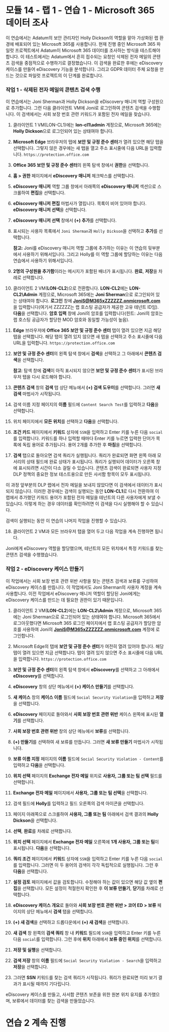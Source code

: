 ﻿# 모듈 14 - 랩 1 - 연습 1 - Microsoft 365 데이터 조사


이 연습에서는 Adatum의 보안 관리자인 Holly Dickson의 역할을 맡아 가상화된 랩 환경에 배포되어 있는 Microsoft 365를 사용합니다. 현재 진행 중인 Microsoft 365 파일럿 프로젝트에서 Adatum이 Microsoft 365 데이터를 조사하는 방식을 테스트해야 합니다. 이 테스트에서는 Adatum에서 흔히 접수되는 요청인 삭제된 전자 메일의 콘텐츠 검색을 중점적으로 수행하기로 결정했습니다. 이 검색을 완료한 후에는 eDiscovery 케이스를 만들어 eDiscovery 기능을 분석합니다. 그리고 GDPR 데이터 주체 요청을 만드는 것으로 파일럿 프로젝트의 이 단계를 완료합니다.

### 작업 1 - 삭제된 전자 메일의 콘텐츠 검색 수행

이 연습에서는 Joni Sherman과 Holly Dickson을 eDiscovery 매니저 역할 구성원으로 추가합니다. 그런 다음 클라이언트 VM에 Joni로 로그인하여 콘텐츠 검색을 수행합니다. 이 검색에서는 사회 보장 번호 관련 키워드가 포함된 전자 메일을 찾습니다.

1. 클라이언트 1 VM(LON-CL1)에는 **lon-cl1\admin** 계정으로, Microsoft 365에는 **Holly Dickson**으로 로그인되어 있는 상태여야 합니다. 

2. **Microsoft Edge** 브라우저의 탭에 **보안 및 규정 준수 센터**가 열려 있으면 해당 탭을 선택합니다. 그렇지 않은 경우에는 새 탭을 열고 주소 표시줄에 다음 URL을 입력합니다. `https://protection.office.com`

3. **Office 365 보안 및 규정 준수 센터**의 왼쪽 탐색 창에서 **권한**을 선택합니다.

4. **홈 &gt; 권한** 페이지에서 **eDiscovery 매니저** 체크박스를 선택합니다.

5. **eDiscovery 매니저** 역할 그룹 창에서 아래쪽의 **eDiscovery 매니저** 섹션으로 스크롤하여 **편집**을 선택합니다.

6. **eDiscovery 매니저 편집** 마법사가 열립니다. 목록이 비어 있어야 합니다. **eDiscovery 매니저 선택**을 선택합니다.

7. **eDiscovery 매니저 선택** 창에서 **(+) 추가**를 선택합니다.

8. 표시되는 사용자 목록에서 `Joni Sherman`과 `Holly Dickson`을 선택하고 **추가**를 선택합니다.  

    ‎**참고:** Joni를 eDiscovery 매니저 역할 그룹에 추가하는 이유는 이 연습의 뒷부분에서 사용하기 위해서입니다. 그리고 Holly를 이 역할 그룹에 할당하는 이유는 다음 연습에서 사용하기 위해서입니다.

9. **2명의 구성원을 추가함**이라는 메시지가 포함된 배너가 표시됩니다. **완료**, **저장**을 차례로 선택합니다.

10. 클라이언트 2 VM(**LON-CL2**)으로 전환합니다. **LON-CL2**에는 **LON-CL2\Admin** 계정으로, Microsoft 365에는 **Joni Sherman**으로 로그인되어 있는 상태여야 합니다. **로그인** 창에 **JoniS@M365xZZZZZZ.onmicrosoft.com**을 입력합니다(여기서 ZZZZZZ는 랩 호스팅 공급자가 제공한 고유 테넌트 ID임). **다음**을 선택합니다. **암호 입력** 창에 Joni의 암호를 입력합니다(힌트: Joni의 암호는 랩 호스팅 공급자가 할당한 MOD 암호와 동일할 가능성이 높음).

11. **Edge** 브라우저에 **Office 365 보안 및 규정 준수 센터** 탭이 열려 있으면 지금 해당 탭을 선택합니다. 해당 탭이 열려 있지 않으면 새 탭을 선택하고 주소 표시줄에 다음 URL을 입력합니다. `https://protection.office.com`

12. **보안 및 규정 준수 센터**의 왼쪽 탐색 창에서 **검색**을 선택하고 그 아래에서 **콘텐츠 검색**을 선택합니다.  

    ‎**참고**: 탐색 창에 **검색**이 아직 표시되지 않으면 **보안 및 규정 준수 센터**가 표시된 브라우저 탭을 다시 로드해야 합니다.

13. **콘텐츠 검색** 창의 **검색** 탭 상단 메뉴에서 **(+) 검색 도우미**를 선택합니다. 그러면 **새 검색** 마법사가 시작됩니다.

14. 검색 이름 지정 페이지의 **이름** 필드에 `Content Search Test`를 입력하고 **다음**을 선택합니다.

15. 위치 페이지에서 **모든 위치**를 선택하고 **다음**을 선택합니다.

16. **조건 카드** 페이지에서 **키워드** 상자에 `SSN`을 입력하고 Enter 키를 누른 다음 `social`를 입력합니다.  키워드를 하나 입력할 때마다 Enter 키를 누르면 입력한 단어가 목록에 독립 용어로 추가됩니다. 용어 2개를 추가한 후 **마침**을 선택합니다.

17. **검색** 탭으로 돌아오면 검색 쿼리가 실행됩니다. 쿼리가 완료되면 화면 왼쪽 아래 모서리의 상태 필드에 완료 상태가 표시됩니다. 쿼리가 실행되어 데이터가 오른쪽 창에 표시되려면 시간이 다소 걸릴 수 있습니다. 콘텐츠 검색이 완료되면 사용자 지정 DLP 정책의 중요한 정보 테스트용으로 만든 사서함 항목이 모두 표시됩니다.  

이 과정 앞부분의 DLP 랩에서 전자 메일을 보내지 않았다면 이 검색에서 데이터가 표시되지 않습니다.  이러한 경우에는 검색이 실행되는 동안 **LON-CL1**로 다시 전환하여 이 랩에서 추가했던 키워드 용어가 포함된 전자 메일을 테넌트의 다른 사용자에게 보낼 수 있습니다.  이렇게 하는 경우 데이터를 확인하려면 이 검색을 다시 실행해야 할 수 있습니다.

검색이 실행되는 동안 이 연습의 나머지 작업을 진행할 수 있습니다. 

18. 클라이언트 2 VM과 모든 브라우저 탭을 열어 두고 다음 작업을 계속 진행하면 됩니다.

Joni에게 eDiscovery 역할을 할당했으며, 테넌트의 모든 위치에서 특정 키워드를 찾는 콘텐츠 검색을 수행했습니다.

 

### 작업 2 - eDiscovery 케이스 만들기

이 작업에서는 사회 보장 번호 관련 위반 사항을 찾는 콘텐츠 검색과 보류를 구성하여 eDiscovery 케이스를 만듭니다. 이 작업에서도 Joni Sherman의 사용자 계정을 계속 사용합니다. 이전 작업에서 eDiscovery 매니저 역할이 할당된 Joni에게는 eDiscovery 케이스를 만드는 데 필요한 권한이 있기 때문입니다.

1. 클라이언트 2 VM(**LON-CL2**)에는 **LON-CL2\Admin** 계정으로, Microsoft 365에는 Joni Sherman으로 로그인되어 있는 상태여야 합니다. Microsoft 365에서 로그아웃했다면 Microsoft 365 로그인 페이지에서 랩 호스팅 공급자가 할당한 암호를 사용하여 Joni의 **JoniS@M365xZZZZZZ.onmicrosoft.com** 계정에 로그인합니다.

2. Microsoft Edge의 탭에 **보안 및 규정 준수 센터**가 여전히 열려 있어야 합니다. 해당 탭이 열려 있으면 지금 선택합니다. 탭이 열려 있지 않으면 주소 표시줄에 다음 URL을 입력합니다. `https://protection.office.com` 

3. **보안 및 규정 준수 센터**의 왼쪽 탐색 창에서 **eDiscovery**를 선택하고 그 아래에서 **eDiscovery**를 선택합니다.

4. **eDiscovery** 창의 상단 메뉴에서 **(+) 케이스 만들기**를 선택합니다.

5. **새 케이스** 창의 **케이스 이름** 필드에 `Social Security Violation`을 입력하고 **저장**을 선택합니다.

6. **eDiscovery** 페이지로 돌아와서 **사회 보장 번호 관련 위반** 케이스 왼쪽에 표시된 **열기**를 선택합니다.

7. **사회 보장 번호 관련 위반** 창의 상단 메뉴에서 **보류**를 선택합니다.

8. **(+) 만들기**를 선택하여 새 보류를 만듭니다. 그러면 **새 보류 만들기** 마법사가 시작됩니다.

9. **보류 이름 지정** 페이지의 **이름** 필드에 `Social Security Violation - Content`를 입력하고 **다음**을 선택합니다.

10. **위치 선택** 페이지의 **Exchange 전자 메일** 위치로 **사용자, 그룹 또는 팀 선택** 필드를 선택합니다.

12. **Exchange 전자 메일** 페이지에서 **사용자, 그룹 또는 팀 선택**을 선택합니다.

13. 검색 필드에 **Holly**를 입력하고 필드 오른쪽의 검색 아이콘을 선택합니다. 

13. 페이지 아래쪽으로 스크롤하여 **사용자, 그룹 또는 팀** 아래에서 검색 결과의 **Holly Dickson**을 선택합니다.

14. **선택**, **완료**를 차례로 선택합니다.

15. **위치 선택** 페이지에서 **Exchange 전자 메일** 오른쪽에 **1개 사용자, 그룹 또는 팀**이 표시됩니다. **다음**을 선택합니다.

16. **쿼리 조건** 페이지에서 **키워드** 상자에 `SSN`을 입력하고 Enter 키를 누른 다음 `social`를 입력합니다.  그러면 이 두 용어의 검색이 각각 독립적으로 실행됩니다. 그런 후 **다음**을 선택합니다.

17. **설정 검토** 페이지에서 값을 검토합니다. 수정해야 하는 값이 있으면 해당 값 옆의 **편집**을 선택합니다. 모든 설정이 적절한지 확인한 후 **이 보류 만들기**, **닫기**를 차례로 선택합니다.

18. **eDiscovery 케이스 개요**로 돌아와 **사회 보장 번호 관련 위반 &gt; 코어 ED &gt; 보류** 페이지의 상단 메뉴에서 **검색** 탭을 선택합니다.

19. **(+) 새 검색**을 선택하고 드롭다운에서 **(+) 새 검색**을 선택합니다.

20. **새 검색** 창 왼쪽의 **검색 쿼리** 창 내 **키워드** 필드에 `SSN`을 입력하고 Enter 키를 누른 다음 `social`를 입력합니다. 그런 후에 **위치** 아래에서 **보류 중인 위치**를 선택합니다.

21. **저장 및 실행**을 선택합니다.

22. **검색 저장** 창의 **이름** 필드에 `Social Security Violation - Search`을 입력하고 **저장**을 선택합니다.

23. 그러면 **SSN** 키워드를 찾는 검색 쿼리가 시작됩니다. 쿼리가 완료되면 미리 보기 결과가 표시될 때까지 기다립니다. 

eDiscovery 케이스를 만들고, 사서함 콘텐츠 보존을 위한 원본 위치 유지를 추가했으며, 보류에서 데이터를 찾는 검색을 만들었습니다.


# 연습 2 계속 진행
